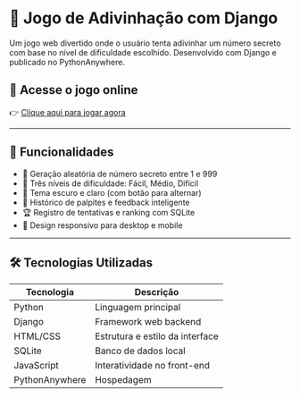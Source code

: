 # 🎯 Jogo de Adivinhação com Django

Um jogo web divertido onde o usuário tenta adivinhar um número secreto com base no nível de dificuldade escolhido. Desenvolvido com Django e publicado no PythonAnywhere.


## 🔗 Acesse o jogo online

👉 [Clique aqui para jogar agora](https://devgcouto.pythonanywhere.com)

---

## 🧩 Funcionalidades

- 🔢 Geração aleatória de número secreto entre 1 e 999
- 🚦 Três níveis de dificuldade: Fácil, Médio, Difícil
- 🌙 Tema escuro e claro (com botão para alternar)
- 🧠 Histórico de palpites e feedback inteligente
- 🏆 Registro de tentativas e ranking com SQLite
- 📱 Design responsivo para desktop e mobile

---

## 🛠 Tecnologias Utilizadas

| Tecnologia | Descrição |
|------------|-----------|
| Python     | Linguagem principal |
| Django     | Framework web backend |
| HTML/CSS   | Estrutura e estilo da interface |
| SQLite     | Banco de dados local |
| JavaScript | Interatividade no front-end |
| PythonAnywhere | Hospedagem |

